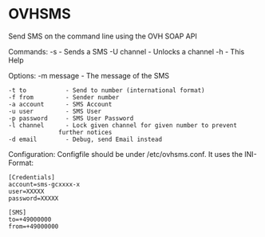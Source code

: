 OVHSMS
======

Send SMS on the command line using the OVH SOAP API

Commands:
	-s 			- Sends a SMS
	-U channel	- Unlocks a channel
	-h 			- This Help

Options:
	-m message		- The message of the SMS

	-t to			- Send to number (international format)
	-f from			- Sender number
	-a account		- SMS Account
	-u user			- SMS User
	-p password		- SMS User Password
	-l channel		- Lock given channel for given number to prevent
				  further notices
	-d email		- Debug, send Email instead

Configuration:
	Configfile should be under /etc/ovhsms.conf. It uses the INI-Format:

	[Credentials]
	account=sms-gcxxxx-x
	user=XXXXX
	password=XXXXX

	[SMS]
	to=+49000000
	from=+49000000